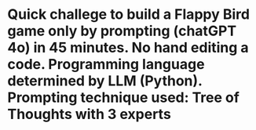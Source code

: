# Quick challege to build a Flappy Bird game only by prompting (chatGPT 4o) in 45 minutes. No hand editing a code. Programming language determined by LLM (Python). Prompting technique used: Tree of Thoughts with 3 experts

